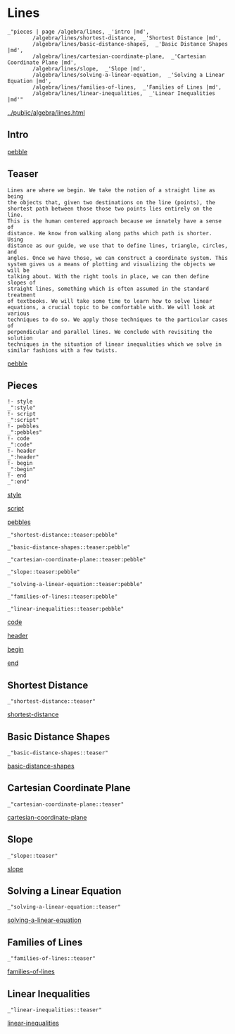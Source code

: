 # Lines

    _"pieces | page /algebra/lines, _'intro |md',
            /algebra/lines/shortest-distance,  _'Shortest Distance |md',
            /algebra/lines/basic-distance-shapes,  _'Basic Distance Shapes |md',
            /algebra/lines/cartesian-coordinate-plane,  _'Cartesian Coordinate Plane |md',
            /algebra/lines/slope,  _'Slope |md',
            /algebra/lines/solving-a-linear-equation,  _'Solving a Linear Equation |md',
            /algebra/lines/families-of-lines,  _'Families of Lines |md',
            /algebra/lines/linear-inequalities,  _'Linear Inequalities |md'"

[../public/algebra/lines.html](# "save:")


## Intro

[pebble]()

## Teaser


    Lines are where we begin. We take the notion of a straight line as being
    the objects that, given two destinations on the line (points), the
    shortest path between those those two points lies entirely on the line.
    This is the human centered approach because we innately have a sense of
    distance. We know from walking along paths which path is shorter. Using
    distance as our guide, we use that to define lines, triangle, circles, and
    angles. Once we have those, we can construct a coordinate system. This
    system gives us a means of plotting and visualizing the objects we will be
    talking about. With the right tools in place, we can then define slopes of
    straight lines, something which is often assumed in the standard treatment
    of textbooks. We will take some time to learn how to solve linear
    equations, a crucial topic to be comfortable with. We will look at various
    techniques to do so. We apply those techniques to the particular cases of
    perpendicular and parallel lines. We conclude with revisiting the solution
    techniques in the situation of linear inequalities which we solve in
    similar fashions with a few twists. 


    
[pebble]()

## Pieces

    !- style
    _":style"
    !- script
    _":script"
    !- pebbles
    _":pebbles"
    !- code
    _":code"
    !- header
    _":header"
    !- begin
    _":begin"
    !- end
    _":end"

[style]() 

[script]()

[pebbles]()

    _"shortest-distance::teaser:pebble"

    _"basic-distance-shapes::teaser:pebble"

    _"cartesian-coordinate-plane::teaser:pebble"

    _"slope::teaser:pebble"

    _"solving-a-linear-equation::teaser:pebble"

    _"families-of-lines::teaser:pebble"

    _"linear-inequalities::teaser:pebble"


[code]()



[header]()

[begin]()

[end]()

## Shortest Distance

    _"shortest-distance::teaser"


[shortest-distance](pages/algebra_lines_shortest-distance.md "load:")

## Basic Distance Shapes

    _"basic-distance-shapes::teaser"


[basic-distance-shapes](pages/algebra_lines_basic-distance-shapes.md "load:")

## Cartesian Coordinate Plane

    _"cartesian-coordinate-plane::teaser"


[cartesian-coordinate-plane](pages/algebra_lines_cartesian-coordinate-plane.md "load:")

## Slope

    _"slope::teaser"


[slope](pages/algebra_lines_slope.md "load:")

## Solving a Linear Equation

    _"solving-a-linear-equation::teaser"


[solving-a-linear-equation](pages/algebra_lines_solving-a-linear-equation.md "load:")

## Families of Lines

    _"families-of-lines::teaser"


[families-of-lines](pages/algebra_lines_families-of-lines.md "load:")

## Linear Inequalities

    _"linear-inequalities::teaser"


[linear-inequalities](pages/algebra_lines_linear-inequalities.md "load:")
